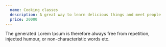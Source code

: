 ```yaml
---
  name: Cooking classes
  description: A great way to learn delicious things and meet people
  price: 20000
---
```


The generated Lorem Ipsum is therefore always free from repetition, injected humour, or non-characteristic words etc.
